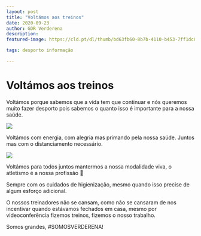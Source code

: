 ```yaml
---
layout: post
title: "Voltámos aos treinos"
date: 2020-09-23
author: GDR Verderena
description: 
featured-image: https://cld.pt/dl/thumb/bd63fb60-8b7b-4110-b453-7ff1dc00958f/voltamos/IMG_8612.jpg?format=jpeg&size=xl&crop=false

tags: desporto informação
 
---
```


# Voltámos aos treinos

 

Voltámos porque sabemos que a vida tem que continuar e nós queremos muito fazer desporto pois sabemos o quanto isso é importante para a nossa saúde.


![](https://cld.pt/dl/thumb/bd63fb60-8b7b-4110-b453-7ff1dc00958f/voltamos/IMG_8612.jpg?format=jpeg&size=xl&crop=false)
   

Voltámos com energia, com alegria mas primando pela nossa saúde. Juntos mas com o distanciamento necessário.


![](https://cld.pt/dl/thumb/bd63fb60-8b7b-4110-b453-7ff1dc00958f/voltamos/IMG_8610.jpg?format=jpeg&size=xl&crop=false)

 

Voltámos para todos juntos mantermos a nossa modalidade viva, o atletismo é a nossa profissão 

Sempre com os cuidados de higienização, mesmo quando isso precise de algum esforço adicional.

  

O nossos treinadores não se cansam, como não se cansaram de nos incentivar quando estávamos fechados em casa, mesmo por videoconferência fizemos treinos, fizemos o nosso trabalho.

    

Somos grandes, #SOMOSVERDERENA!
